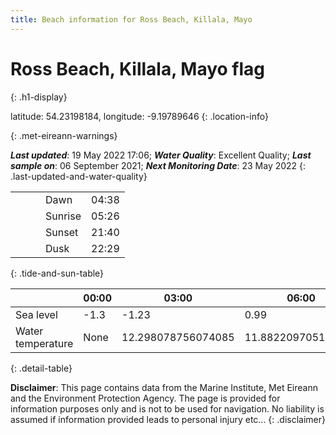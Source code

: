```yaml
---
title: Beach information for Ross Beach, Killala, Mayo
---
```

# Ross Beach, Killala, Mayo <span class="material-icons blue-flag" alt="This a Blue Flag beach">flag</span>
{: .h1-display}

latitude: 54.23198184, longitude: -9.19789646
{: .location-info}


{: .met-eireann-warnings}

___Last updated___: 19 May 2022 17:06; ___Water Quality___: Excellent Quality;
___Last sample on___: 06 September 2021; ___Next Monitoring Date___: 23 May 2022
{: .last-updated-and-water-quality}

|   |   |   |   |   |
|---|---|---|---|---|
|   |   |   | Dawn  | 04:38 |
|   |   |   | Sunrise  | 05:26 |
|   |   |   | Sunset  | 21:40 |
|   |   |   | Dusk  | 22:29 |
{: .tide-and-sun-table}

<div></div>

| | 00:00 | 03:00 | 06:00 | 09:00 | 12:00 | 15:00 | 18:00 | 21:00 |
|---|---|---|---|---|---|---|---|---|
| Sea level | -1.3 | -1.23 | 0.99 | 0.99| -1.14 | -1.21 | 1.1 | 1.53 |
| Water temperature | None | 12.298078756074085 | 11.882209705175772 | 11.82068559065414 | 12.062544204752143 | 12.257028198096966 | 12.025378718087467 | 11.94987527361251 |
{: .detail-table}

__Disclaimer__: This page contains data from the Marine Institute,
Met Eireann and the Environment Protection Agency. The page is provided for
information purposes only and is not to be used for navigation. No liability
is assumed if information provided leads to personal injury etc...
{: .disclaimer}